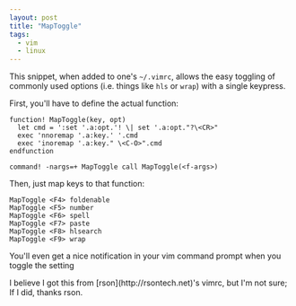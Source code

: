 ```yaml
---
layout: post
title: "MapToggle"
tags:
  - vim
  - linux
---
```


This snippet, when added to one's `~/.vimrc`, allows the easy
toggling of commonly used options (i.e. things like `hls` or
`wrap`) with a single keypress.

First, you'll have to define the actual function:

    function! MapToggle(key, opt)
      let cmd = ':set '.a:opt.'! \| set '.a:opt."?\<CR>"
      exec 'nnoremap '.a:key.' '.cmd
      exec 'inoremap '.a:key." \<C-O>".cmd
    endfunction

    command! -nargs=+ MapToggle call MapToggle(<f-args>)

Then, just map keys to that function:

    MapToggle <F4> foldenable
    MapToggle <F5> number
    MapToggle <F6> spell
    MapToggle <F7> paste
    MapToggle <F8> hlsearch
    MapToggle <F9> wrap

You'll even get a nice notification in your vim command prompt when
you toggle the setting

<div class="well">
I believe I got this from [rson](http://rsontech.net)'s vimrc, but I'm 
not sure; If I did, thanks rson.

</div>
